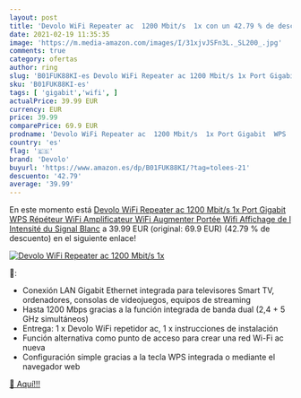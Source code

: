```yaml
---
layout: post
title: 'Devolo WiFi Repeater ac  1200 Mbit/s  1x con un 42.79 % de descuento'
date: 2021-02-19 11:35:35
image: 'https://m.media-amazon.com/images/I/31xjvJSFn3L._SL200_.jpg'
comments: true
category: ofertas
author: ring
slug: 'B01FUK88KI-es Devolo WiFi Repeater ac 1200 Mbit/s 1x Port Gigabit WPS...'
sku: 'B01FUK88KI-es'
tags: [ 'gigabit','wifi', ]
actualPrice: 39.99 EUR
currency: EUR
price: 39.99
comparePrice: 69.9 EUR
prodname: 'Devolo WiFi Repeater ac  1200 Mbit/s  1x Port Gigabit  WPS  Répéteur WiFi  Amplificateur WiFi  Augmenter Portée Wifi  Affichage de l Intensité du Signal    Blanc'
country: 'es'
flag: '🇪🇸'
brand: 'Devolo'
buyurl: 'https://www.amazon.es/dp/B01FUK88KI/?tag=tolees-21'
descuento: '42.79'
average: '39.99'
---
```


En este momento está [Devolo WiFi Repeater ac  1200 Mbit/s  1x Port Gigabit  WPS  Répéteur WiFi  Amplificateur WiFi  Augmenter Portée Wifi  Affichage de l Intensité du Signal    Blanc](https://www.amazon.es/dp/B01FUK88KI/?tag=tolees-21) a 39.99 EUR (original: 69.9 EUR) (42.79 %  de descuento) en el siguiente enlace!

[![Devolo WiFi Repeater ac  1200 Mbit/s  1x](https://m.media-amazon.com/images/I/31xjvJSFn3L._SL200_.jpg)](https://www.amazon.es/dp/B01FUK88KI/?tag=tolees-21)

🔎:

- Conexión LAN Gigabit Ethernet integrada para televisores Smart TV, ordenadores, consolas de videojuegos, equipos de streaming
- Hasta 1200 Mbps gracias a la función integrada de banda dual (2,4 + 5 GHz simultáneos)
- Entrega: 1 x Devolo WiFi repetidor ac, 1 x instrucciones de instalación
- Función alternativa como punto de acceso para crear una red Wi-Fi ac nueva
- Configuración simple gracias a la tecla WPS integrada o mediante el navegador web

[🛒 Aquí!!!](https://www.amazon.es/dp/B01FUK88KI/?tag=tolees-21)
